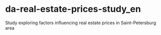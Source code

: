 # da-real-estate-prices-study_en
Study exploring factors influencing real estate prices in Saint-Petersburg area
